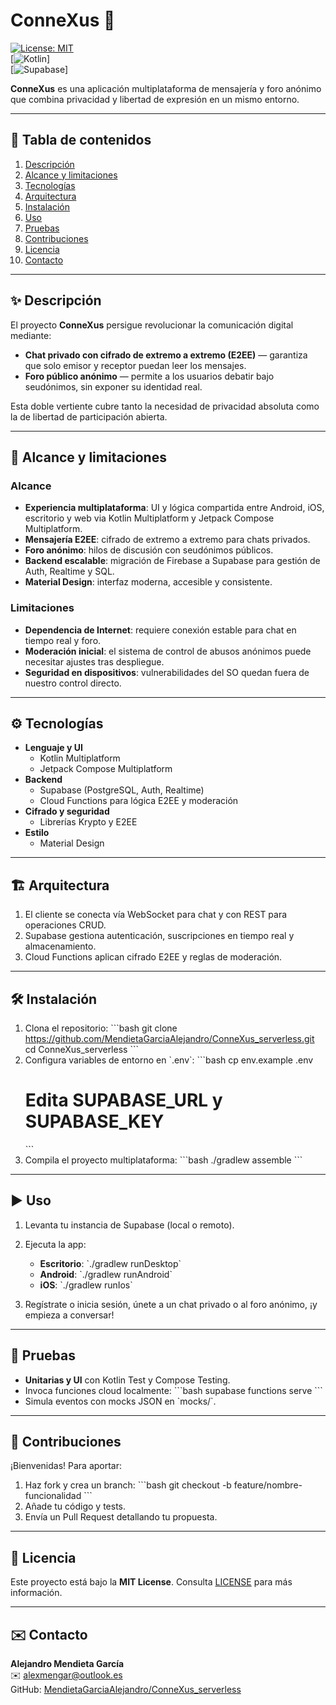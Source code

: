 # ConneXus 🔗

[![License: MIT](https://img.shields.io/badge/License-MIT-blue.svg)](LICENSE)  
[![Kotlin](https://img.shields.io/badge/Kotlin-1.8-blue.svg)]  
[![Supabase](https://img.shields.io/badge/Supabase-PostgreSQL-green.svg)]

**ConneXus** es una aplicación multiplataforma de mensajería y foro anónimo que combina privacidad y libertad de expresión en un mismo entorno.

---

## 📖 Tabla de contenidos

1. [Descripción](#-descripción)  
2. [Alcance y limitaciones](#-alcance-y-limitaciones)  
3. [Tecnologías](#-tecnologías)  
4. [Arquitectura](#-arquitectura)  
5. [Instalación](#-instalación)  
6. [Uso](#-uso)  
7. [Pruebas](#-pruebas)  
8. [Contribuciones](#-contribuciones)  
9. [Licencia](#-licencia)  
10. [Contacto](#-contacto)

---

## ✨ Descripción

El proyecto **ConneXus** persigue revolucionar la comunicación digital mediante:

- **Chat privado con cifrado de extremo a extremo (E2EE)** — garantiza que solo emisor y receptor puedan leer los mensajes.  
- **Foro público anónimo** — permite a los usuarios debatir bajo seudónimos, sin exponer su identidad real.

Esta doble vertiente cubre tanto la necesidad de privacidad absoluta como la de libertad de participación abierta.

---

## 🎯 Alcance y limitaciones

### Alcance

- **Experiencia multiplataforma**: UI y lógica compartida entre Android, iOS, escritorio y web via Kotlin Multiplatform y Jetpack Compose Multiplatform.  
- **Mensajería E2EE**: cifrado de extremo a extremo para chats privados.  
- **Foro anónimo**: hilos de discusión con seudónimos públicos.  
- **Backend escalable**: migración de Firebase a Supabase para gestión de Auth, Realtime y SQL.  
- **Material Design**: interfaz moderna, accesible y consistente.

### Limitaciones

- **Dependencia de Internet**: requiere conexión estable para chat en tiempo real y foro.  
- **Moderación inicial**: el sistema de control de abusos anónimos puede necesitar ajustes tras despliegue.  
- **Seguridad en dispositivos**: vulnerabilidades del SO quedan fuera de nuestro control directo.

---

## ⚙️ Tecnologías

- **Lenguaje y UI**  
  - Kotlin Multiplatform  
  - Jetpack Compose Multiplatform  
- **Backend**  
  - Supabase (PostgreSQL, Auth, Realtime)  
  - Cloud Functions para lógica E2EE y moderación  
- **Cifrado y seguridad**  
  - Librerías Krypto y E2EE  
- **Estilo**  
  - Material Design

---

## 🏗️ Arquitectura
1. El cliente se conecta vía WebSocket para chat y con REST para operaciones CRUD.  
2. Supabase gestiona autenticación, suscripciones en tiempo real y almacenamiento.  
3. Cloud Functions aplican cifrado E2EE y reglas de moderación.

---

## 🛠️ Instalación

1. Clona el repositorio:
   \`\`\`bash
   git clone https://github.com/MendietaGarciaAlejandro/ConneXus_serverless.git
   cd ConneXus_serverless
   \`\`\`
2. Configura variables de entorno en \`.env\`:
   \`\`\`bash
   cp env.example .env
   # Edita SUPABASE_URL y SUPABASE_KEY
   \`\`\`
3. Compila el proyecto multiplataforma:
   \`\`\`bash
   ./gradlew assemble
   \`\`\`

---

## ▶️ Uso

1. Levanta tu instancia de Supabase (local o remoto).  
2. Ejecuta la app:
   - **Escritorio**: \`./gradlew runDesktop\`  
   - **Android**: \`./gradlew runAndroid\`  
   - **iOS**: \`./gradlew runIos\`  

3. Regístrate o inicia sesión, únete a un chat privado o al foro anónimo, ¡y empieza a conversar!

---

## 🧪 Pruebas

- **Unitarias y UI** con Kotlin Test y Compose Testing.  
- Invoca funciones cloud localmente:
  \`\`\`bash
  supabase functions serve
  \`\`\`
- Simula eventos con mocks JSON en \`mocks/\`.

---

## 🤝 Contribuciones

¡Bienvenidas! Para aportar:

1. Haz fork y crea un branch:
   \`\`\`bash
   git checkout -b feature/nombre-funcionalidad
   \`\`\`
2. Añade tu código y tests.  
3. Envía un Pull Request detallando tu propuesta.

---

## 📄 Licencia

Este proyecto está bajo la **MIT License**. Consulta [LICENSE](LICENSE) para más información.

---

## ✉️ Contacto

**Alejandro Mendieta García**  
✉️ alexmengar@outlook.es  
GitHub: [MendietaGarciaAlejandro/ConneXus_serverless](https://github.com/MendietaGarciaAlejandro/ConneXus_serverless)
